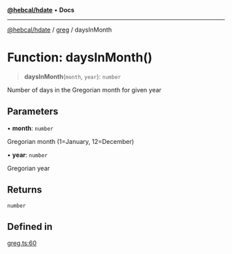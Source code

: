 [**@hebcal/hdate**](../../../README.md) • **Docs**

***

[@hebcal/hdate](../../../globals.md) / [greg](../README.md) / daysInMonth

# Function: daysInMonth()

> **daysInMonth**(`month`, `year`): `number`

Number of days in the Gregorian month for given year

## Parameters

• **month**: `number`

Gregorian month (1=January, 12=December)

• **year**: `number`

Gregorian year

## Returns

`number`

## Defined in

[greg.ts:60](https://github.com/hebcal/hdate-js/blob/285f3b584b6b2fae587a29ebff92389be73806cb/src/greg.ts#L60)
